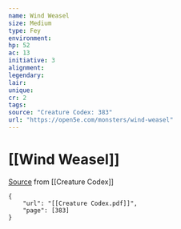 ```yaml
---
name: Wind Weasel
size: Medium
type: Fey
environment: 
hp: 52
ac: 13
initiative: 3
alignment: 
legendary: 
lair: 
unique: 
cr: 2
tags: 
source: "Creature Codex: 383"
url: "https://open5e.com/monsters/wind-weasel"
---
```

# [[Wind Weasel]]

[Source](zotero://open-pdf/library/items/NTNKJRHG?page=383) from [[Creature Codex]]

```pdf
{
	"url": "[[Creature Codex.pdf]]",
	"page": [383]
}
```

